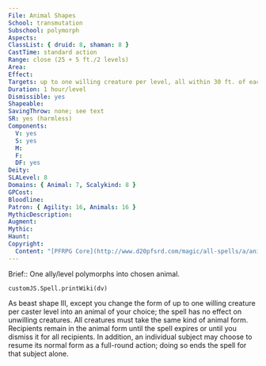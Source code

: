 ```yaml
---
File: Animal Shapes
School: transmutation
Subschool: polymorph
Aspects: 
ClassList: { druid: 8, shaman: 8 }
CastTime: standard action
Range: close (25 + 5 ft./2 levels)
Area: 
Effect: 
Targets: up to one willing creature per level, all within 30 ft. of each other.
Duration: 1 hour/level
Dismissible: yes
Shapeable: 
SavingThrow: none; see text
SR: yes (harmless)
Components:
  V: yes
  S: yes
  M: 
  F: 
  DF: yes
Deity: 
SLALevel: 8
Domains: { Animal: 7, Scalykind: 8 }
GPCost: 
Bloodline: 
Patron: { Agility: 16, Animals: 16 }
MythicDescription: 
Augment: 
Mythic: 
Haunt: 
Copyright:
  Content: "[PFRPG Core](http://www.d20pfsrd.com/magic/all-spells/a/animal-shapes)"
---
```

Brief:: One ally/level polymorphs into chosen animal.

```dataviewjs
customJS.Spell.printWiki(dv)
```

As beast shape III, except you change the form of up to one willing creature per caster level into an animal of your choice; the spell has no effect on unwilling creatures. All creatures must take the same kind of animal form. Recipients remain in the animal form until the spell expires or until you dismiss it for all recipients. In addition, an individual subject may choose to resume its normal form as a full-round action; doing so ends the spell for that subject alone.
